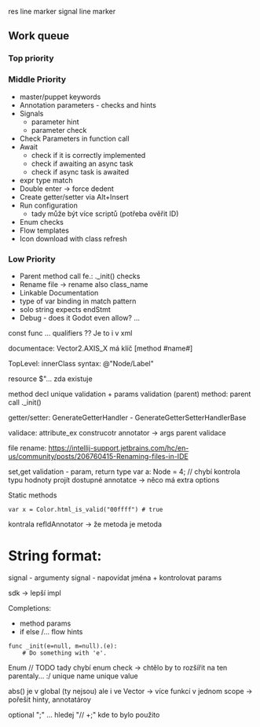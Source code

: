 res line marker
signal line marker


## Work queue
### Top priority

### Middle Priority
- master/puppet keywords
- Annotation parameters - checks and hints
- Signals
    - parameter hint
    - parameter check
- Check Parameters in function call
- Await
    - check if it is correctly implemented
    - check if awaiting an async task
    - check if async task is awaited
- expr type match
- Double enter -> force dedent
- Create getter/setter via Alt+Insert
- Run configuration
    - tady může být více scriptů (potřeba ověřit ID)
- Enum checks
- Flow templates
- Icon download with class refresh

### Low Priority
- Parent method call fe.: ._init() checks
- Rename file -> rename also class_name
- Linkable Documentation
- type of var binding in match pattern
- solo string expects endStmt
- Debug - does it Godot even allow? ...


const func ... qualifiers ?? Je to i v xml

documentace:
Vector2.AXIS_X má klíč [method #name#]

TopLevel: innerClass
syntax: @"Node/Label"

resource $"...  zda existuje

method decl unique validation + params validation (parent)
method: parent call ._init()

getter/setter:
GenerateGetterHandler - GenerateGetterSetterHandlerBase

validace: attribute_ex
construcotr annotator -> args parent validace

file rename:
https://intellij-support.jetbrains.com/hc/en-us/community/posts/206760415-Renaming-files-in-IDE

set,get validation - param, return type
var a: Node = 4; // chybí kontrola typu hodnoty
projít dostupné annotatce -> něco má extra options

Static methods
```
var x = Color.html_is_valid("00ffff") # true
```

kontrala refIdAnnotator -> že metoda je metoda  

# String format:
signal - argumenty
signal - napovídat jména + kontrolovat params

sdk -> lepší impl

Completions:
- method params
- if else /...  flow hints

```
func _init(e=null, m=null).(e):
    # Do something with 'e'.
```

Enum
// TODO tady chybí enum check -> chtělo by to rozšířit na ten parentaly... :/
unique name
unique value

abs() je v global (ty nejsou) ale i ve Vector 
-> více funkcí v jednom scope -> pořešit hinty, annotatároy

optional ";" ... hledej "// +;" kde to bylo použito
